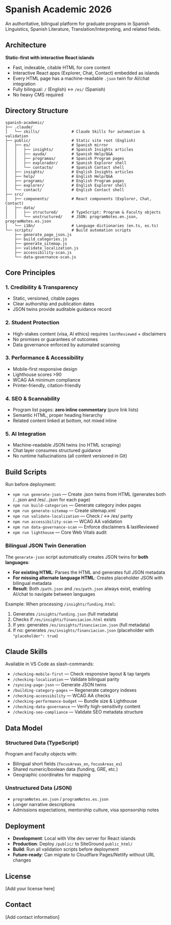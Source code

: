 # Spanish Academic 2026

An authoritative, bilingual platform for graduate programs in Spanish Linguistics, Spanish Literature, Translation/Interpreting, and related fields.

## Architecture

**Static-first with interactive React islands**

- Fast, indexable, citable HTML for core content
- Interactive React apps (Explorer, Chat, Contact) embedded as islands
- Every HTML page has a machine-readable `.json` twin for AI/chat integration
- Fully bilingual: `/` (English) ↔ `/es/` (Spanish)
- No heavy CMS required

## Directory Structure

```
spanish-academic/
├── .claude/
│   └── skills/              # Claude Skills for automation & validation
├── public/                  # Static site root (English)
│   ├── es/                  # Spanish mirror
│   │   ├── insights/        # Spanish Insights articles
│   │   ├── ayuda/           # Spanish Help/Q&A
│   │   ├── programas/       # Spanish Program pages
│   │   ├── explorador/      # Spanish Explorer shell
│   │   └── contacto/        # Spanish Contact shell
│   ├── insights/            # English Insights articles
│   ├── help/                # English Help/Q&A
│   ├── programs/            # English Program pages
│   ├── explorer/            # English Explorer shell
│   └── contact/             # English Contact shell
├── src/
│   ├── components/          # React components (Explorer, Chat, Contact)
│   ├── data/
│   │   ├── structured/      # TypeScript: Program & Faculty objects
│   │   └── unstructured/    # JSON: programNotes.en.json, programNotes.es.json
│   └── i18n/                # Language dictionaries (en.ts, es.ts)
└── scripts/                 # Build automation scripts
    ├── generate_page_json.js
    ├── build_categories.js
    ├── generate_sitemap.js
    ├── validate_localization.js
    ├── accessibility-scan.js
    └── data-governance-scan.js
```

## Core Principles

### 1. Credibility & Transparency
- Static, versioned, citable pages
- Clear authorship and publication dates
- JSON twins provide auditable guidance record

### 2. Student Protection
- High-stakes content (visa, AI ethics) requires `lastReviewed` + disclaimers
- No promises or guarantees of outcomes
- Data governance enforced by automated scanning

### 3. Performance & Accessibility
- Mobile-first responsive design
- Lighthouse scores >90
- WCAG AA minimum compliance
- Printer-friendly, citation-friendly

### 4. SEO & Scannability
- Program list pages: **zero inline commentary** (pure link lists)
- Semantic HTML, proper heading hierarchy
- Related content linked at bottom, not mixed inline

### 5. AI Integration
- Machine-readable JSON twins (no HTML scraping)
- Chat layer consumes structured guidance
- No runtime hallucinations (all content versioned in Git)

## Build Scripts

Run before deployment:

- `npm run generate-json` — Create .json twins from HTML (generates both /...json and /es/...json for each page)
- `npm run build-categories` — Generate category index pages
- `npm run generate-sitemap` — Create sitemap.xml
- `npm run validate-localization` — Check / ↔ /es/ parity
- `npm run accessibility-scan` — WCAG AA validation
- `npm run data-governance-scan` — Enforce disclaimers & lastReviewed
- `npm run lighthouse` — Core Web Vitals audit

### Bilingual JSON Twin Generation

The `generate-json` script automatically creates JSON twins for **both languages**:

- **For existing HTML**: Parses the HTML and generates full JSON metadata
- **For missing alternate language HTML**: Creates placeholder JSON with bilingual metadata
- **Result**: Both `/path.json` and `/es/path.json` always exist, enabling AI/chat to navigate between languages

Example: When processing `/insights/funding.html`:
1. Generates `/insights/funding.json` (full metadata)
2. Checks if `/es/insights/financiacion.html` exists
3. If yes: generates `/es/insights/financiacion.json` (full metadata)
4. If no: generates `/es/insights/financiacion.json` (placeholder with `"placeholder": true`)

## Claude Skills

Available in VS Code as slash-commands:

- `/checking-mobile-first` — Check responsive layout & tap targets
- `/checking-localization` — Validate bilingual parity
- `/syncing-page-json` — Generate JSON twins
- `/building-category-pages` — Regenerate category indexes
- `/checking-accessibility` — WCAG AA checks
- `/checking-performance-budget` — Bundle size & Lighthouse
- `/checking-data-governance` — Verify high-sensitivity content
- `/checking-seo-compliance` — Validate SEO metadata structure

## Data Model

### Structured Data (TypeScript)
Program and Faculty objects with:
- Bilingual short fields (`focusAreas_en`, `focusAreas_es`)
- Shared numeric/boolean data (funding, GRE, etc.)
- Geographic coordinates for mapping

### Unstructured Data (JSON)
- `programNotes.en.json` / `programNotes.es.json`
- Longer narrative descriptions
- Admissions expectations, mentorship culture, visa sponsorship notes

## Deployment

- **Development**: Local with Vite dev server for React islands
- **Production**: Deploy `/public/` to SiteGround `public_html/`
- **Build**: Run all validation scripts before deployment
- **Future-ready**: Can migrate to Cloudflare Pages/Netlify without URL changes

## License

[Add your license here]

## Contact

[Add contact information]
